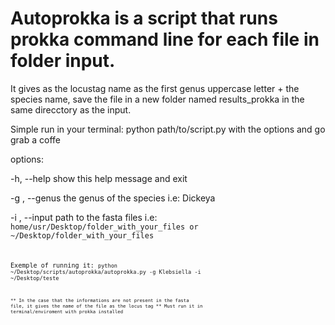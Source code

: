 # Autoprokka is a script that runs prokka command line for each file in folder input. 

It gives as the locustag name as the first genus uppercase letter + the species name, save the file in a new folder named results_prokka in the same direcctory as the input.<p>
Simple run in your terminal: python path/to/script.py       with the options and go grab a coffe<p>
options:<p>
  -h, --help       show this help message and exit<p>
  -g , --genus     the genus of the species i.e: Dickeya<p>
  -i , --input     path to the fasta files i.e: <code>home/usr/Desktop/folder_with_your_files or ~/Desktop/folder_with_your_files<code><p>

Exemple of running it: <code>python ~/Desktop/scripts/autoprokka/autoprokka.py -g Klebsiella -i ~/Desktop/teste<code>



** In the case that the informations are not present in the fasta file, it gives the name of the file as the locus tag
** Must run it in terminal/enviroment with prokka installed
